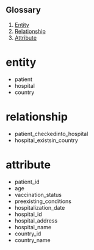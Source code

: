 ## Glossary
1. [Entity](#entity)
1. [Relationship](#relationship)
1. [Attribute](#attribute)
# entity
- patient
- hospital
- country
# relationship
- patient_checkedinto_hospital
- hospital_existsin_country
# attribute
- patient_id
- age
- vaccination_status
- preexisting_conditions 
- hospitalization_date
- hospital_id 
- hospital_address
- hospital_name
- country_id
- country_name

